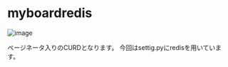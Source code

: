 # myboardredis

![image](https://user-images.githubusercontent.com/101452760/206976202-49cf6612-f952-40e4-87ee-d7e7f18fbb26.png)

ページネータ入りのCURDとなります。
今回はsettig.pyにredisを用いています。
